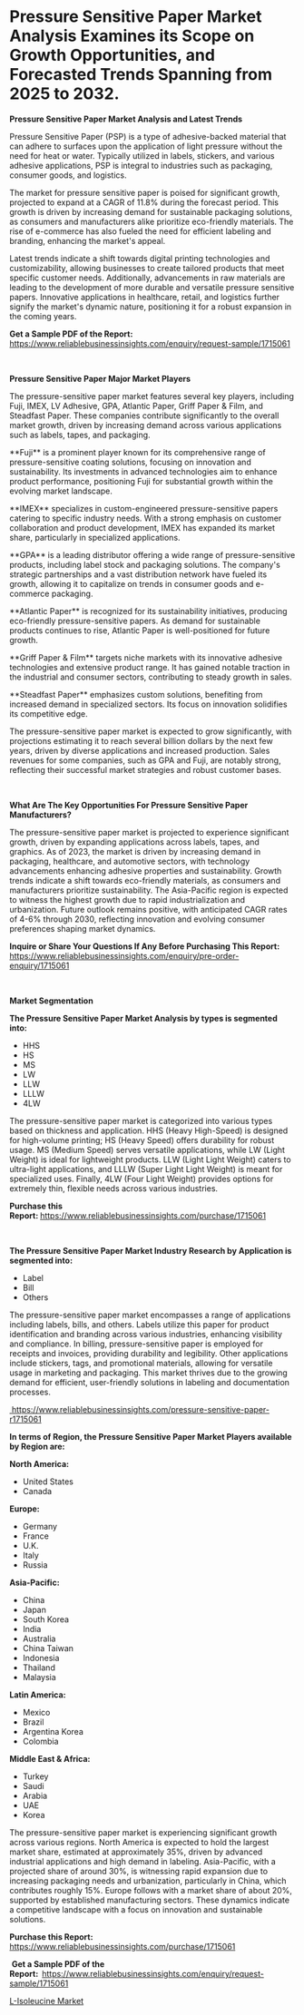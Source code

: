 <p><h1>Pressure Sensitive Paper Market Analysis Examines its Scope on Growth Opportunities, and Forecasted Trends Spanning from 2025 to 2032.</h1></p><p><strong>Pressure Sensitive Paper Market Analysis and Latest Trends</strong></p>
<p><p>Pressure Sensitive Paper (PSP) is a type of adhesive-backed material that can adhere to surfaces upon the application of light pressure without the need for heat or water. Typically utilized in labels, stickers, and various adhesive applications, PSP is integral to industries such as packaging, consumer goods, and logistics. </p><p>The market for pressure sensitive paper is poised for significant growth, projected to expand at a CAGR of 11.8% during the forecast period. This growth is driven by increasing demand for sustainable packaging solutions, as consumers and manufacturers alike prioritize eco-friendly materials. The rise of e-commerce has also fueled the need for efficient labeling and branding, enhancing the market's appeal.</p><p>Latest trends indicate a shift towards digital printing technologies and customizability, allowing businesses to create tailored products that meet specific customer needs. Additionally, advancements in raw materials are leading to the development of more durable and versatile pressure sensitive papers. Innovative applications in healthcare, retail, and logistics further signify the market's dynamic nature, positioning it for a robust expansion in the coming years.</p></p>
<p><strong>Get a Sample PDF of the Report:&nbsp;</strong> <a href="https://www.reliablebusinessinsights.com/enquiry/request-sample/1715061?utm_campaign=2440&utm_medium=2&utm_source=Github&utm_content=ia&utm_term=28032025&utm_id=pressure-sensitive-paper">https://www.reliablebusinessinsights.com/enquiry/request-sample/1715061</a></p>
<p>&nbsp;</p>
<p><strong>Pressure Sensitive Paper Major Market Players</strong></p>
<p><p>The pressure-sensitive paper market features several key players, including Fuji, IMEX, LV Adhesive, GPA, Atlantic Paper, Griff Paper & Film, and Steadfast Paper. These companies contribute significantly to the overall market growth, driven by increasing demand across various applications such as labels, tapes, and packaging.</p><p>**Fuji** is a prominent player known for its comprehensive range of pressure-sensitive coating solutions, focusing on innovation and sustainability. Its investments in advanced technologies aim to enhance product performance, positioning Fuji for substantial growth within the evolving market landscape.</p><p>**IMEX** specializes in custom-engineered pressure-sensitive papers catering to specific industry needs. With a strong emphasis on customer collaboration and product development, IMEX has expanded its market share, particularly in specialized applications.</p><p>**GPA** is a leading distributor offering a wide range of pressure-sensitive products, including label stock and packaging solutions. The company's strategic partnerships and a vast distribution network have fueled its growth, allowing it to capitalize on trends in consumer goods and e-commerce packaging.</p><p>**Atlantic Paper** is recognized for its sustainability initiatives, producing eco-friendly pressure-sensitive papers. As demand for sustainable products continues to rise, Atlantic Paper is well-positioned for future growth.</p><p>**Griff Paper & Film** targets niche markets with its innovative adhesive technologies and extensive product range. It has gained notable traction in the industrial and consumer sectors, contributing to steady growth in sales.</p><p>**Steadfast Paper** emphasizes custom solutions, benefiting from increased demand in specialized sectors. Its focus on innovation solidifies its competitive edge.</p><p>The pressure-sensitive paper market is expected to grow significantly, with projections estimating it to reach several billion dollars by the next few years, driven by diverse applications and increased production. Sales revenues for some companies, such as GPA and Fuji, are notably strong, reflecting their successful market strategies and robust customer bases.</p></p>
<p>&nbsp;</p>
<p><strong>What Are The Key Opportunities For Pressure Sensitive Paper Manufacturers?</strong></p>
<p><p>The pressure-sensitive paper market is projected to experience significant growth, driven by expanding applications across labels, tapes, and graphics. As of 2023, the market is driven by increasing demand in packaging, healthcare, and automotive sectors, with technology advancements enhancing adhesive properties and sustainability. Growth trends indicate a shift towards eco-friendly materials, as consumers and manufacturers prioritize sustainability. The Asia-Pacific region is expected to witness the highest growth due to rapid industrialization and urbanization. Future outlook remains positive, with anticipated CAGR rates of 4-6% through 2030, reflecting innovation and evolving consumer preferences shaping market dynamics.</p></p>
<p><strong>Inquire or Share Your Questions If Any Before Purchasing This Report:</strong> <a href="https://www.reliablebusinessinsights.com/enquiry/pre-order-enquiry/1715061?utm_campaign=2440&utm_medium=2&utm_source=Github&utm_content=ia&utm_term=28032025&utm_id=pressure-sensitive-paper">https://www.reliablebusinessinsights.com/enquiry/pre-order-enquiry/1715061</a></p>
<p>&nbsp;</p>
<p><strong>Market Segmentation</strong></p>
<p><strong>The Pressure Sensitive Paper Market Analysis by types is segmented into:</strong></p>
<p><ul><li>HHS</li><li>HS</li><li>MS</li><li>LW</li><li>LLW</li><li>LLLW</li><li>4LW</li></ul></p>
<p><p>The pressure-sensitive paper market is categorized into various types based on thickness and application. HHS (Heavy High-Speed) is designed for high-volume printing; HS (Heavy Speed) offers durability for robust usage. MS (Medium Speed) serves versatile applications, while LW (Light Weight) is ideal for lightweight products. LLW (Light Light Weight) caters to ultra-light applications, and LLLW (Super Light Light Weight) is meant for specialized uses. Finally, 4LW (Four Light Weight) provides options for extremely thin, flexible needs across various industries.</p></p>
<p><strong>Purchase this Report:&nbsp;</strong><a href="https://www.reliablebusinessinsights.com/purchase/1715061?utm_campaign=2440&utm_medium=2&utm_source=Github&utm_content=ia&utm_term=28032025&utm_id=pressure-sensitive-paper">https://www.reliablebusinessinsights.com/purchase/1715061</a></p>
<p>&nbsp;</p>
<p><strong>The Pressure Sensitive Paper Market Industry Research by Application is segmented into:</strong></p>
<p><ul><li>Label</li><li>Bill</li><li>Others</li></ul></p>
<p><p>The pressure-sensitive paper market encompasses a range of applications including labels, bills, and others. Labels utilize this paper for product identification and branding across various industries, enhancing visibility and compliance. In billing, pressure-sensitive paper is employed for receipts and invoices, providing durability and legibility. Other applications include stickers, tags, and promotional materials, allowing for versatile usage in marketing and packaging. This market thrives due to the growing demand for efficient, user-friendly solutions in labeling and documentation processes.</p></p>
<p><a href="https://www.reliablebusinessinsights.com/pressure-sensitive-paper-r1715061?utm_campaign=2440&utm_medium=2&utm_source=Github&utm_content=ia&utm_term=28032025&utm_id=pressure-sensitive-paper">&nbsp;https://www.reliablebusinessinsights.com/pressure-sensitive-paper-r1715061</a></p>
<p><strong>In terms of Region, the Pressure Sensitive Paper Market Players available by Region are:</strong></p>
<p>
    <p> <strong> North America: </strong>
        <ul>
            <li>United States</li>
            <li>Canada</li>
        </ul>
        </p> 
    <p> <strong> Europe: </strong>
        <ul>
            <li>Germany</li>
            <li>France</li>
            <li>U.K.</li>
            <li>Italy</li>
            <li>Russia</li>
        </ul>
        </p> 
    <p> <strong> Asia-Pacific: </strong>
        <ul>
            <li>China</li>
            <li>Japan</li>
            <li>South Korea</li>
            <li>India</li>
            <li>Australia</li>
            <li>China Taiwan</li>
            <li>Indonesia</li>
            <li>Thailand</li>
            <li>Malaysia</li>
        </ul>
        </p> 
    <p> <strong> Latin America: </strong>
        <ul>
            <li>Mexico</li>
            <li>Brazil</li>
            <li>Argentina Korea</li>
            <li>Colombia</li>
        </ul>
        </p> 
    <p> <strong> Middle East & Africa: </strong>
        <ul>
            <li>Turkey</li>
            <li>Saudi</li>
            <li>Arabia</li>
            <li>UAE</li>
            <li>Korea</li>
        </ul>
    </p>
    </p>
<p><p>The pressure-sensitive paper market is experiencing significant growth across various regions. North America is expected to hold the largest market share, estimated at approximately 35%, driven by advanced industrial applications and high demand in labeling. Asia-Pacific, with a projected share of around 30%, is witnessing rapid expansion due to increasing packaging needs and urbanization, particularly in China, which contributes roughly 15%. Europe follows with a market share of about 20%, supported by established manufacturing sectors. These dynamics indicate a competitive landscape with a focus on innovation and sustainable solutions.</p></p>
<p><strong>Purchase this Report: </strong><a href="https://www.reliablebusinessinsights.com/purchase/1715061?utm_campaign=2440&utm_medium=2&utm_source=Github&utm_content=ia&utm_term=28032025&utm_id=pressure-sensitive-paper">https://www.reliablebusinessinsights.com/purchase/1715061</a></p>
<p>&nbsp;<strong>Get a Sample PDF of the Report:&nbsp;&nbsp;</strong><a href="https://www.reliablebusinessinsights.com/enquiry/request-sample/1715061?utm_campaign=2440&utm_medium=2&utm_source=Github&utm_content=ia&utm_term=28032025&utm_id=pressure-sensitive-paper">https://www.reliablebusinessinsights.com/enquiry/request-sample/1715061</a></p>
<p><strong></strong></p>
<p><p><a href="https://github.com/NargisHussain75/Market-Research-Report-List-2/blob/main/l-isoleucine-market.md?utm_campaign=2440&utm_medium=2&utm_source=Github&utm_content=ia&utm_term=28032025&utm_id=pressure-sensitive-paper">L-Isoleucine Market</a></p></p>